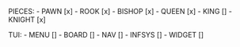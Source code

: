 PIECES:
    - PAWN   [x]
    - ROOK   [x]
    - BISHOP [x]
    - QUEEN  [x]
    - KING   []
    - KNIGHT [x]

TUI:
    - MENU   []
    - BOARD  []
    - NAV    []
    - INFSYS []
    - WIDGET []
